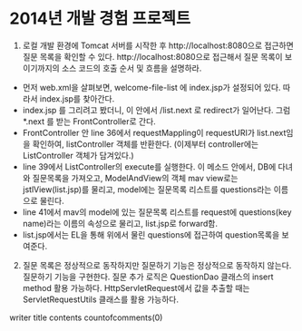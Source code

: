 2014년 개발 경험 프로젝트
=========

1. 로컬 개발 환경에 Tomcat 서버를 시작한 후 http://localhost:8080으로 접근하면 질문 목록을 확인할 수 있다. http://localhost:8080으로 접근해서 질문 목록이 보이기까지의 소스 코드의 호출 순서 및 흐름을 설명하라.

* 먼저 web.xml을 살펴보면, welcome-file-list 에 index.jsp가 설정되어 있다. 따라서 index.jsp를 찾아간다.
* index.jsp 를 그리려고 봤더니, 이 안에서 /list.next 로 redirect가 일어난다. 그럼 *.next 를 받는 FrontController로 간다.
* FrontController 안 line 36에서 requestMappling이 requestURI가 list.next임을 확인하여, listController 객체를 반환한다. (이제부터 controller에는 ListController 객체가 담겨있다.)
* line 39에서 ListController의 execute를 실행한다. 이 메소드 안에서, DB에 다녀와 질문목록을 가져오고, ModelAndView의 객체 mav view로는 jstlView(list.jsp)를 물리고, model에는 질문목록 리스트를 questions라는 이름으로 물린다.
* line 41에서 mav의 model에 있는 질문목록 리스트를 request에 questions(key name)라는 이름의 속성으로 물리고, list.jsp로 forward함.
* list.jsp에서는 EL을 통해 위에서 물린 questions에 접근하여 question목록을 보여준다.


2. 질문 목록은 정상적으로 동작하지만 질문하기 기능은 정상적으로 동작하지 않는다. 질문하기 기능을 구현한다. 질문 추가 로직은 QuestionDao 클래스의 insert method 활용 가능하다. HttpServletRequest에서 값을 추출할 때는 ServletRequestUtils 클래스를 활용 가능하다. 


writer
title
contents
countofcomments(0)